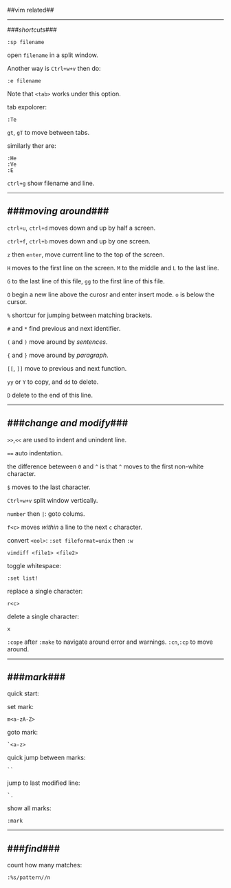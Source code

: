 ##vim related##

---
###_shortcuts_###

    :sp filename

open `filename` in a split window.

Another way is `Ctrl+w+v`  then do:

    :e filename

Note that `<tab>` works under this option.

tab expolorer:

    :Te

`gt`, `gT` to move between tabs.

similarly ther are:

    :He
    :Ve
    :E

`ctrl+g` show filename and line.

---
###_moving around_###
---

`ctrl+u`, `ctrl+d` moves down and up by half a screen.

`ctrl+f`, `ctrl+b` moves down and up by one screen.

`z` then `enter`, move current line to the top of the screen.

`H` moves to the first line on the screen. `M` to the middle and `L` to the last line.

`G` to the last line of this file, `gg` to the first line of this file.

`O` begin a new line above the curosr and enter insert mode. `o` is below the cursor.

`%` shortcur for jumping between matching brackets.

`#` and `*` find previous and next identifier.

`(` and `)` move around by _sentences_.

`{` and `}` move around by _paragraph_.


`[[`, `]]` move to previous and next function.


`yy` or `Y` to copy, and `dd` to delete. 

`D` delete to the end of this line.

---
###_change and modify_###
---

`>>`,`<<` are used to indent and unindent line.

`==` auto indentation.


the difference beteween `0` and `^` is that `^` moves to the first non-white character. 

`$` moves to the last character.

`Ctrl+w+v` split window vertically.

`number` then `|`: goto colums.

`f<c>` moves _within_ a line to the next `c` character.

convert `<eol>`: `:set fileformat=unix` then `:w`


    vimdiff <file1> <file2>


toggle whitespace:

    :set list!


replace a single character:

    r<c>

delete a single character:

    x

`:cope` after `:make` to navigate around error and warnings.
`:cn`,`:cp` to move around.

---
###_mark_###
---

quick start:

set mark:

    m<a-zA-Z>

goto mark:

    `<a-z>

quick jump between marks:

    ``

jump to last modified line:

    `.

show all marks:

    :mark

---
###_find_###
---

count how many matches:

    :%s/pattern//n
